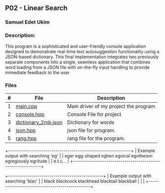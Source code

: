 ## P02 - Linear Search
### Samuel Edet Ukim
### Description:

This program is a sophisticated and user-friendly console application designed to demonstrate real-time text autosuggestion functionality using a JSON-based dictionary. This final implementation integrates two previously separate components into a single, seamless application that combines word loading from a JSON file with on-the-fly input handling to provide immediate feedback to the user

### Files

|   #   | File             | Description                                        |
| :---: | ---------------- | -------------------------------------------------- |
|   1   |  [main.cpp](https://github.com/thehighestbidder/3013-Algorithms/blob/main/Assignments/P02/main.cpp) | Main driver of my project the program      |
|   2   |  [console.hpp](https://github.com/thehighestbidder/3013-Algorithms/blob/main/Assignments/P02/console.hpp) | Console File for project      |
|   3   | [dictionary_2mb.json](https://github.com/thehighestbidder/3013-Algorithms/blob/main/Assignments/P02/dictionary_2mb.json) | Dictionary for words |
|   4   | [json.hpp](https://github.com/thehighestbidder/3013-Algorithms/blob/main/Assignments/P02/json.hpp) | json file for program. |
|   5   | [rang.hpp](https://github.com/thehighestbidder/3013-Algorithms/blob/main/Assignments/P02/rang.hpp)| rang file for the program. |

+--------------------------------------------------------------+
| Example output with searching 'eg'                           |
| eger egg-shaped eghen egoical egotheism egregiously egritude |
| e.t.c...                                                             |
+--------------------------------------------------------------+


+------------------------------------------------+
| Example output with searching 'blac'           |
| black blackcock blackhead blacktail blackball  |
|                                                |
+------------------------------------------------+


